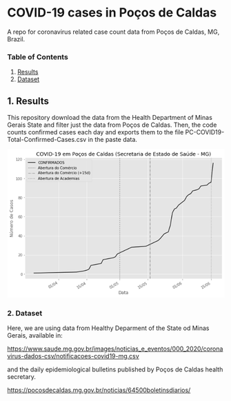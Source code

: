 
#  COVID-19 cases in Poços de Caldas

A repo for coronavirus related case count data from Poços de Caldas, MG, Brazil.

### Table of Contents
1. [Results](#1-results)
2. [Dataset](#2-dataset)

## 1. Results

This repository download the data from the Health Department of Minas Gerais State and filter just the data from Poços de Caldas. Then, the code counts confirmed cases each day and exports them to the file PC-COVID19-Total-Confirmed-Cases.csv in the paste data. 

![image](./data/graph_confirmed_cases.png)

### 2. Dataset

Here, we are using data from Healthy Deparment of the State od Minas Gerais, available in:

https://www.saude.mg.gov.br/images/noticias_e_eventos/000_2020/coronavirus-dados-csv/notificacoes-covid19-mg.csv

and the daily epidemiological bulletins published by Poços de Caldas health secretary.

https://pocosdecaldas.mg.gov.br/noticias/64500boletinsdiarios/